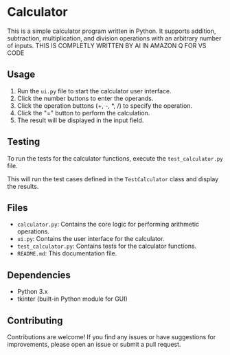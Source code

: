 # Calculator

This is a simple calculator program written in Python. It supports addition, subtraction, multiplication, and division operations with an arbitrary number of inputs.
THIS IS COMPLETLY WRITTEN BY AI IN AMAZON Q FOR VS CODE

## Usage

1. Run the `ui.py` file to start the calculator user interface.
2. Click the number buttons to enter the operands.
3. Click the operation buttons (+, -, *, /) to specify the operation.
4. Click the "=" button to perform the calculation.
5. The result will be displayed in the input field.

## Testing

To run the tests for the calculator functions, execute the `test_calculator.py` file.

This will run the test cases defined in the `TestCalculator` class and display the results.

## Files

- `calculator.py`: Contains the core logic for performing arithmetic operations.
- `ui.py`: Contains the user interface for the calculator.
- `test_calculator.py`: Contains tests for the calculator functions.
- `README.md`: This documentation file.

## Dependencies

- Python 3.x
- tkinter (built-in Python module for GUI)

## Contributing

Contributions are welcome! If you find any issues or have suggestions for improvements, please open an issue or submit a pull request.
